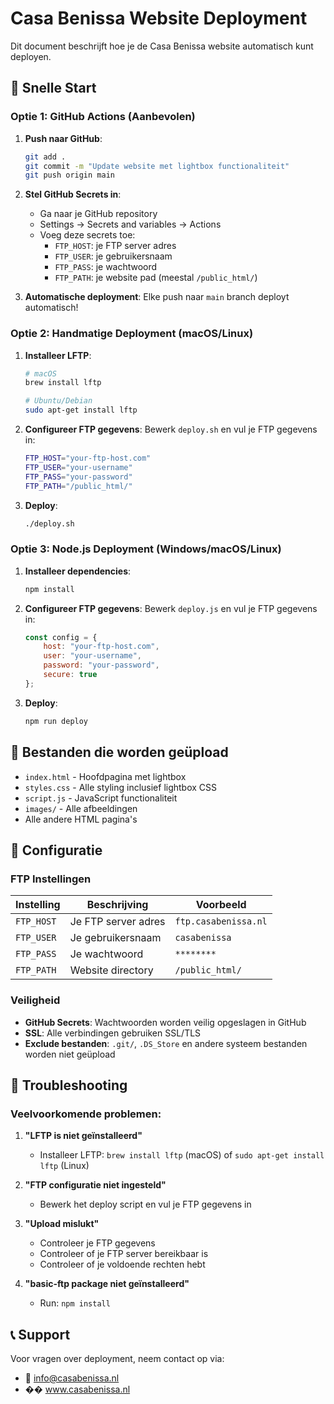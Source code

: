 # Casa Benissa Website Deployment

Dit document beschrijft hoe je de Casa Benissa website automatisch kunt deployen.

## 🚀 Snelle Start

### Optie 1: GitHub Actions (Aanbevolen)

1. **Push naar GitHub**:
   ```bash
   git add .
   git commit -m "Update website met lightbox functionaliteit"
   git push origin main
   ```

2. **Stel GitHub Secrets in**:
   - Ga naar je GitHub repository
   - Settings → Secrets and variables → Actions
   - Voeg deze secrets toe:
     - `FTP_HOST`: je FTP server adres
     - `FTP_USER`: je gebruikersnaam
     - `FTP_PASS`: je wachtwoord
     - `FTP_PATH`: je website pad (meestal `/public_html/`)

3. **Automatische deployment**: Elke push naar `main` branch deployt automatisch!

### Optie 2: Handmatige Deployment (macOS/Linux)

1. **Installeer LFTP**:
   ```bash
   # macOS
   brew install lftp
   
   # Ubuntu/Debian
   sudo apt-get install lftp
   ```

2. **Configureer FTP gegevens**:
   Bewerk `deploy.sh` en vul je FTP gegevens in:
   ```bash
   FTP_HOST="your-ftp-host.com"
   FTP_USER="your-username"
   FTP_PASS="your-password"
   FTP_PATH="/public_html/"
   ```

3. **Deploy**:
   ```bash
   ./deploy.sh
   ```

### Optie 3: Node.js Deployment (Windows/macOS/Linux)

1. **Installeer dependencies**:
   ```bash
   npm install
   ```

2. **Configureer FTP gegevens**:
   Bewerk `deploy.js` en vul je FTP gegevens in:
   ```javascript
   const config = {
       host: "your-ftp-host.com",
       user: "your-username",
       password: "your-password",
       secure: true
   };
   ```

3. **Deploy**:
   ```bash
   npm run deploy
   ```

## 📁 Bestanden die worden geüpload

- `index.html` - Hoofdpagina met lightbox
- `styles.css` - Alle styling inclusief lightbox CSS
- `script.js` - JavaScript functionaliteit
- `images/` - Alle afbeeldingen
- Alle andere HTML pagina's

## 🔧 Configuratie

### FTP Instellingen

| Instelling | Beschrijving | Voorbeeld |
|------------|--------------|-----------|
| `FTP_HOST` | Je FTP server adres | `ftp.casabenissa.nl` |
| `FTP_USER` | Je gebruikersnaam | `casabenissa` |
| `FTP_PASS` | Je wachtwoord | `********` |
| `FTP_PATH` | Website directory | `/public_html/` |

### Veiligheid

- **GitHub Secrets**: Wachtwoorden worden veilig opgeslagen in GitHub
- **SSL**: Alle verbindingen gebruiken SSL/TLS
- **Exclude bestanden**: `.git/`, `.DS_Store` en andere systeem bestanden worden niet geüpload

## 🐛 Troubleshooting

### Veelvoorkomende problemen:

1. **"LFTP is niet geïnstalleerd"**
   - Installeer LFTP: `brew install lftp` (macOS) of `sudo apt-get install lftp` (Linux)

2. **"FTP configuratie niet ingesteld"**
   - Bewerk het deploy script en vul je FTP gegevens in

3. **"Upload mislukt"**
   - Controleer je FTP gegevens
   - Controleer of je FTP server bereikbaar is
   - Controleer of je voldoende rechten hebt

4. **"basic-ftp package niet geïnstalleerd"**
   - Run: `npm install`

## 📞 Support

Voor vragen over deployment, neem contact op via:
- 📧 info@casabenissa.nl
- �� www.casabenissa.nl 